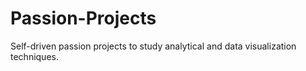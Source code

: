 # Passion-Projects
Self-driven passion projects to study analytical and data visualization techniques.
